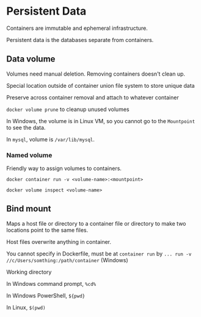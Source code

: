 # Persistent Data

Containers are immutable and ephemeral infrastructure.

Persistent data is the databases separate from containers.

## Data volume

Volumes need manual deletion. Removing containers doesn't clean up.

Special location outside of container union file system to store unique data

Preserve across container removal and attach to whatever container

`docker volume prune` to cleanup unused volumes

In Windows, the volume is in Linux VM, so you cannot go to the `Mountpoint` to see the data.

In `mysql`, volume is `/var/lib/mysql`.

### Named volume

Friendly way to assign volumes to containers.

`docker container run -v <volume-name>:<mountpoint>`

`docker volume inspect <volume-name>`


## Bind mount

Maps a host file or directory to a container file or directory to make two locations point to the same files.

Host files overwrite anything in container.

You cannot specify in Dockerfile, must be at `container run` by `... run -v //c/Users/somthing:/path/container` (Windows)



Working directory

In Windows command prompt, `%cd%`

In Windows PowerShell, `${pwd}`

In Linux, `$(pwd)`


